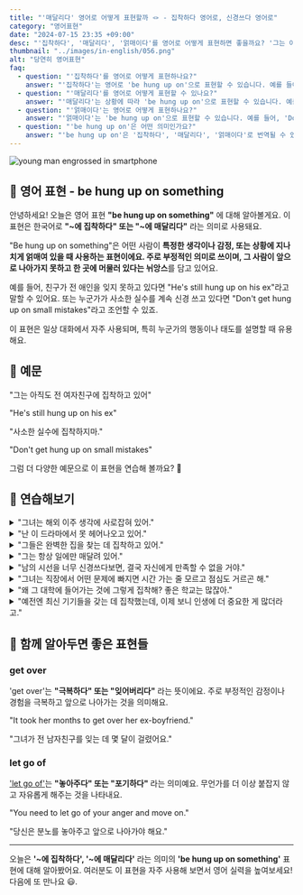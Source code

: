```yaml
---
title: "'매달리다' 영어로 어떻게 표현할까 🪢 - 집착하다 영어로, 신경쓰다 영어로"
category: "영어표현"
date: "2024-07-15 23:35 +09:00"
desc: "'집착하다', '매달리다', '얽매이다'를 영어로 어떻게 표현하면 좋을까요? '그는 아직도 전 여자친구에 집착하고 있어', '사소한 것들에 너무 얽매이지 마' 등을 영어로 표현하는 법을 배워봅시다. 다양한 예문을 통해서 연습하고 본인의 표현으로 만들어 보세요."
thumbnail: "../images/in-english/056.png"
alt: "당연히 영어표현"
faq:
  - question: "'집착하다'를 영어로 어떻게 표현하나요?"
    answer: "'집착하다'는 영어로 'be hung up on'으로 표현할 수 있습니다. 예를 들어, 'He's hung up on his ex'는 '그는 전 여자친구에 집착하고 있어'라는 의미입니다."
  - question: "'매달리다'를 영어로 어떻게 표현할 수 있나요?"
    answer: "'매달리다'는 상황에 따라 'be hung up on'으로 표현할 수 있습니다. 예를 들어, 'She's hung up on the idea of moving abroad'는 '그녀는 해외 이주 생각에 매달려 있어'로 번역됩니다."
  - question: "'얽매이다'는 영어로 어떻게 표현하나요?"
    answer: "'얽매이다'는 'be hung up on'으로 표현할 수 있습니다. 예를 들어, 'Don't get hung up on the small stuff'는 '사소한 것들에 너무 얽매이지 마'라는 의미입니다."
  - question: "'be hung up on'은 어떤 의미인가요?"
    answer: "'be hung up on'은 '집착하다', '매달리다', '얽매이다'로 번역될 수 있습니다. 어떤 생각이나 감정, 상황에 지나치게 얽매여 있거나 집착하는 상태를 표현할 때 사용합니다."
---
```


![young man engrossed in smartphone](../images/in-english/056-1.avif)

## 🌟 영어 표현 - be hung up on something

안녕하세요! 오늘은 영어 표현 **"be hung up on something"** 에 대해 알아볼게요. 이 표현은 한국어로 **"~에 집착하다" 또는 "~에 매달리다"** 라는 의미로 사용돼요.

"Be hung up on something"은 어떤 사람이 **특정한 생각이나 감정, 또는 상황에 지나치게 얽매여 있을 때 사용하는 표현이에요. 주로 부정적인 의미로 쓰이며, 그 사람이 앞으로 나아가지 못하고 한 곳에 머물러 있다는 뉘앙스**를 담고 있어요.

예를 들어, 친구가 전 애인을 잊지 못하고 있다면 "He's still hung up on his ex"라고 말할 수 있어요. 또는 누군가가 사소한 실수를 계속 신경 쓰고 있다면 "Don't get hung up on small mistakes"라고 조언할 수 있죠.

이 표현은 일상 대화에서 자주 사용되며, 특히 누군가의 행동이나 태도를 설명할 때 유용해요.

<script async src="https://pagead2.googlesyndication.com/pagead/js/adsbygoogle.js?client=ca-pub-1465612013356152"
     crossorigin="anonymous"></script>
<!-- engple-horizontal-ad -->

<ins class="adsbygoogle"
     style="display:block"
     data-ad-client="ca-pub-1465612013356152"
     data-ad-slot="2106896038"
     data-ad-format="auto"
     data-full-width-responsive="true"></ins>

<script>
     (adsbygoogle = window.adsbygoogle || []).push({});
</script>

## 📖 예문

"그는 아직도 전 여자친구에 집착하고 있어"

"He's still hung up on his ex"

"사소한 실수에 집착하지마."

"Don't get hung up on small mistakes"

그럼 더 다양한 예문으로 이 표현을 연습해 볼까요? 🚀

## 💬 연습해보기

<details>
<summary>"그녀는 해외 이주 생각에 사로잡혀 있어."</summary>
<span>"She's hung up on the idea of moving abroad."</span>
</details>

<details>
<summary>"난 이 드라마에서 못 헤어나오고 있어."</summary>
<span>"I'm kinda hung up on this TV show."</span>
</details>

<details>
<summary>"그들은 완벽한 집을 찾는 데 집착하고 있어."</summary>
<span>"They're hung up on finding the perfect house."</span>
</details>

<details>
<summary>"그는 항상 일에만 매달려 있어."</summary>
<span>"He's always hung up on work."</span>
</details>

<details>
<summary>"남의 시선을 너무 신경쓰다보면, 결국 자신에게 만족할 수 없을 거야."</summary>
<span>"If you're hung up on what others think, you'll never be truly happy with yourself."</span>
</details>

<details>
<summary>"그녀는 직장에서 어떤 문제에 빠지면 시간 가는 줄 모르고 점심도 거르곤 해."</summary>
<span>"When she gets hung up on a problem at work, she tends to <a href="/blog/in-english/053.lose-track-of-time/">lose track of time</a> and skip lunch."</span>
</details>

<details>
<summary>"왜 그 대학에 들어가는 것에 그렇게 집착해? 좋은 학교는 많잖아."</summary>
<span>"Why are you so hung up on getting into that specific college? There are plenty of great schools out there."</span>
</details>

<details>
<summary>"예전엔 최신 기기들을 갖는 데 집착했는데, 이제 보니 인생에 더 중요한 게 많더라고."</summary>
<span>"I <a href="/blog/in-english/143.used-to/">used to</a> be hung up on having the latest gadgets, but now I <a href="/blog/in-english/166.realize/">realize</a> there are more important things in life."</span>
</details>

## 🤝 함께 알아두면 좋은 표현들

### get over

'get over'는 **"극복하다" 또는 "잊어버리다"** 라는 뜻이에요. 주로 부정적인 감정이나 경험을 극복하고 앞으로 나아가는 것을 의미해요.

"It took her months to get over her ex-boyfriend."

"그녀가 전 남자친구를 잊는 데 몇 달이 걸렸어요."

### let go of

['let go of'](/blog/in-english/013.let-go-of/)는 **"놓아주다" 또는 "포기하다"** 라는 의미예요. 무언가를 더 이상 붙잡지 않고 자유롭게 해주는 것을 나타내요.

"You need to let go of your anger and move on."

"당신은 분노를 놓아주고 앞으로 나아가야 해요."

---

오늘은 **'~에 집착하다', '~에 매달리다'** 라는 의미의 **'be hung up on something'** 표현에 대해 알아봤어요. 여러분도 이 표현을 자주 사용해 보면서 영어 실력을 높여보세요! 다음에 또 만나요 😃.
